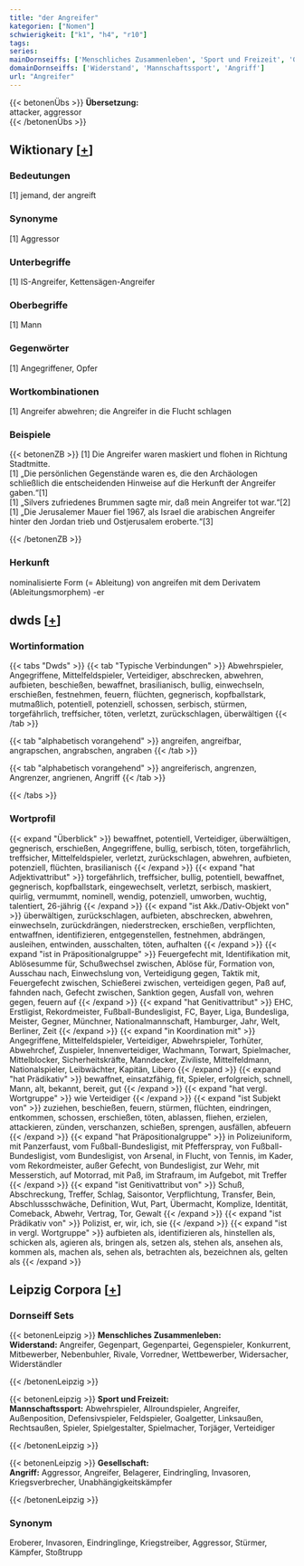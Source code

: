 ```yaml
---
title: "der Angreifer"
kategorien: ["Nomen"]
schwierigkeit: ["k1", "h4", "r10"]
tags:
series:
mainDornseiffs: ['Menschliches Zusammenleben', 'Sport und Freizeit', 'Gesellschaft']
domainDornseiffs: ['Widerstand', 'Mannschaftssport', 'Angriff']
url: "Angreifer"
---
```


{{< betonenÜbs >}}
**Übersetzung:**  
attacker, aggressor  
{{< /betonenÜbs >}}

## Wiktionary [[+](https://de.wiktionary.org/wiki/Angreifer)]

### Bedeutungen
[1] jemand, der angreift  

### Synonyme
[1] Aggressor  

### Unterbegriffe
[1] IS-Angreifer, Kettensägen-Angreifer  

### Oberbegriffe
[1] Mann  

### Gegenwörter
[1] Angegriffener, Opfer  

### Wortkombinationen
[1] Angreifer abwehren; die Angreifer in die Flucht schlagen  

### Beispiele
{{< betonenZB >}}
[1] Die Angreifer waren maskiert und flohen in Richtung Stadtmitte.  
[1] „Die persönlichen Gegenstände waren es, die den Archäologen schließlich die entscheidenden Hinweise auf die Herkunft der Angreifer gaben.“[1]  
[1] „Silvers zufriedenes Brummen sagte mir, daß mein Angreifer tot war.“[2]  
[1] „Die Jerusalemer Mauer fiel 1967, als Israel die arabischen Angreifer hinter den Jordan trieb und Ostjerusalem eroberte.“[3]  

{{< /betonenZB >}}
### Herkunft
nominalisierte Form (= Ableitung) von angreifen mit dem Derivatem (Ableitungsmorphem) -er  



## dwds [[+](https://www.dwds.de/wb/Angreifer)]

### Wortinformation
{{< tabs "Dwds" >}}
{{< tab "Typische Verbindungen" >}}
Abwehrspieler, Angegriffene, Mittelfeldspieler, Verteidiger, abschrecken, abwehren, aufbieten, beschießen, bewaffnet, brasilianisch, bullig, einwechseln, erschießen, festnehmen, feuern, flüchten, gegnerisch, kopfballstark, mutmaßlich, potentiell, potenziell, schossen, serbisch, stürmen, torgefährlich, treffsicher, töten, verletzt, zurückschlagen, überwältigen
{{< /tab >}}

{{< tab "alphabetisch vorangehend" >}}
angreifen, angreifbar, angrapschen, angrabschen, angraben
{{< /tab >}}

{{< tab "alphabetisch vorangehend" >}}
angreiferisch, angrenzen, Angrenzer, angrienen, Angriff
{{< /tab >}}

{{< /tabs >}}

### Wortprofil
{{< expand "Überblick" >}} bewaffnet, potentiell, Verteidiger, überwältigen, gegnerisch, erschießen, Angegriffene, bullig, serbisch, töten, torgefährlich, treffsicher, Mittelfeldspieler, verletzt, zurückschlagen, abwehren, aufbieten, potenziell, flüchten, brasilianisch {{< /expand >}}
{{< expand "hat Adjektivattribut" >}} torgefährlich, treffsicher, bullig, potentiell, bewaffnet, gegnerisch, kopfballstark, eingewechselt, verletzt, serbisch, maskiert, quirlig, vermummt, nominell, wendig, potenziell, umworben, wuchtig, talentiert, 26-jährig {{< /expand >}}
{{< expand "ist Akk./Dativ-Objekt von" >}} überwältigen, zurückschlagen, aufbieten, abschrecken, abwehren, einwechseln, zurückdrängen, niederstrecken, erschießen, verpflichten, entwaffnen, identifizieren, entgegenstellen, festnehmen, abdrängen, ausleihen, entwinden, ausschalten, töten, aufhalten {{< /expand >}}
{{< expand "ist in Präpositionalgruppe" >}} Feuergefecht mit, Identifikation mit, Ablösesumme für, Schußwechsel zwischen, Ablöse für, Formation von, Ausschau nach, Einwechslung von, Verteidigung gegen, Taktik mit, Feuergefecht zwischen, Schießerei zwischen, verteidigen gegen, Paß auf, fahnden nach, Gefecht zwischen, Sanktion gegen, Ausfall von, wehren gegen, feuern auf {{< /expand >}}
{{< expand "hat Genitivattribut" >}} EHC, Erstligist, Rekordmeister, Fußball-Bundesligist, FC, Bayer, Liga, Bundesliga, Meister, Gegner, Münchner, Nationalmannschaft, Hamburger, Jahr, Welt, Berliner, Zeit {{< /expand >}}
{{< expand "in Koordination mit" >}} Angegriffene, Mittelfeldspieler, Verteidiger, Abwehrspieler, Torhüter, Abwehrchef, Zuspieler, Innenverteidiger, Wachmann, Torwart, Spielmacher, Mittelblocker, Sicherheitskräfte, Manndecker, Ziviliste, Mittelfeldmann, Nationalspieler, Leibwächter, Kapitän, Libero {{< /expand >}}
{{< expand "hat Prädikativ" >}} bewaffnet, einsatzfähig, fit, Spieler, erfolgreich, schnell, Mann, alt, bekannt, bereit, gut {{< /expand >}}
{{< expand "hat vergl. Wortgruppe" >}} wie Verteidiger {{< /expand >}}
{{< expand "ist Subjekt von" >}} zuziehen, beschießen, feuern, stürmen, flüchten, eindringen, entkommen, schossen, erschießen, töten, ablassen, fliehen, erzielen, attackieren, zünden, verschanzen, schießen, sprengen, ausfällen, abfeuern {{< /expand >}}
{{< expand "hat Präpositionalgruppe" >}} in Polizeiuniform, mit Panzerfaust, vom Fußball-Bundesligist, mit Pfefferspray, von Fußball-Bundesligist, vom Bundesligist, von Arsenal, in Flucht, von Tennis, im Kader, vom Rekordmeister, außer Gefecht, von Bundesligist, zur Wehr, mit Messerstich, auf Motorrad, mit Paß, im Strafraum, im Aufgebot, mit Treffer {{< /expand >}}
{{< expand "ist Genitivattribut von" >}} Schuß, Abschreckung, Treffer, Schlag, Saisontor, Verpflichtung, Transfer, Bein, Abschlussschwäche, Definition, Wut, Part, Übermacht, Komplize, Identität, Comeback, Abwehr, Vertrag, Tor, Gewalt {{< /expand >}}
{{< expand "ist Prädikativ von" >}} Polizist, er, wir, ich, sie {{< /expand >}}
{{< expand "ist in vergl. Wortgruppe" >}} aufbieten als, identifizieren als, hinstellen als, schicken als, agieren als, bringen als, setzen als, stehen als, ansehen als, kommen als, machen als, sehen als, betrachten als, bezeichnen als, gelten als {{< /expand >}}

## Leipzig Corpora [[+](https://corpora.uni-leipzig.de/en/res?word=Angreifer&corpusId=deu_newscrawl-public_2018)]

### Dornseiff Sets
{{< betonenLeipzig >}}
**Menschliches Zusammenleben:**  
**Widerstand:** Angreifer, Gegenpart, Gegenpartei, Gegenspieler, Konkurrent, Mitbewerber, Nebenbuhler, Rivale, Vorredner, Wettbewerber, Widersacher, Widerständler  

{{< /betonenLeipzig >}}


{{< betonenLeipzig >}}
**Sport und Freizeit:**  
**Mannschaftssport:** Abwehrspieler, Allroundspieler, Angreifer, Außenposition, Defensivspieler, Feldspieler, Goalgetter, Linksaußen, Rechtsaußen, Spieler, Spielgestalter, Spielmacher, Torjäger, Verteidiger  

{{< /betonenLeipzig >}}


{{< betonenLeipzig >}}
**Gesellschaft:**  
**Angriff:** Aggressor, Angreifer, Belagerer, Eindringling, Invasoren, Kriegsverbrecher, Unabhängigkeitskämpfer  

{{< /betonenLeipzig >}}

### Synonym
Eroberer, Invasoren, Eindringlinge, Kriegstreiber, Aggressor, Stürmer, Kämpfer, Stoßtrupp

